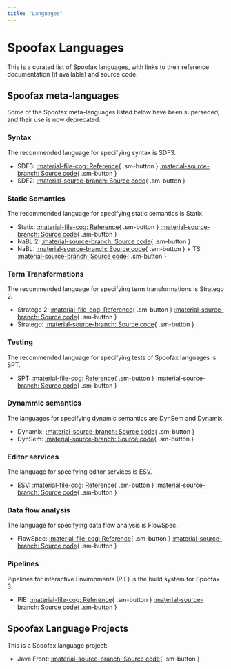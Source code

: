 ```yaml
---
title: "Languages"
---
```

# Spoofax Languages
This is a curated list of Spoofax languages, with links to their reference documentation (if available) and source code.

## Spoofax meta-languages
Some of the Spoofax meta-languages listed below have been superseded, and their use is now deprecated.

### Syntax
The recommended language for specifying syntax is SDF3.

- SDF3:
  [:material-file-cog: Reference](../references/syntax/index.md){ .sm-button }
  [:material-source-branch: Source code](https://github.com/metaborg/sdf/tree/master/org.metaborg.meta.lang.template){ .sm-button }
- SDF2:
  [:material-source-branch: Source code](https://github.com/metaborg/sdf/tree/master/org.metaborg.meta.lang.sdf){ .sm-button }

### Static Semantics
The recommended language for specifying static semantics is Statix.

- Statix:
  [:material-file-cog: Reference](../references/statix/index.md){ .sm-button }
  [:material-source-branch: Source code](https://github.com/metaborg/nabl/tree/master/statix.lang){ .sm-button }
- NaBL 2:
  [:material-source-branch: Source code](https://github.com/metaborg/nabl/tree/master/nabl2.lang){ .sm-button }
- NaBL:
  [:material-source-branch: Source code](https://github.com/metaborg/nabl/tree/master/org.metaborg.meta.lang.nabl){ .sm-button }
  \+ TS:
  [:material-source-branch: Source code](https://github.com/metaborg/ts/tree/master/org.metaborg.meta.lang.ts){ .sm-button }

### Term Transformations
The recommended language for specifying term transformations is Stratego 2.

- Stratego 2:
  [:material-file-cog: Reference](../references/stratego/index.md){ .sm-button }
  [:material-source-branch: Source code](https://github.com/metaborg/stratego/tree/master/stratego.lang){ .sm-button }
- Stratego:
  [:material-source-branch: Source code](https://github.com/metaborg/stratego/tree/master/org.metaborg.meta.lang.stratego){ .sm-button }

### Testing
The recommended language for specifying tests of Spoofax languages is SPT.

- SPT:
  [:material-file-cog: Reference](../references/testing/index.md){ .sm-button }
  [:material-source-branch: Source code](https://github.com/metaborg/spt/tree/master/org.metaborg.meta.lang.spt){ .sm-button }

### Dynammic semantics
The languages for specifying dynamic semantics are DynSem and Dynamix.

- Dynamix:
  [:material-source-branch: Source code](https://github.com/metaborg/metaborg-dynamix/tree/master/lang.dynamix){ .sm-button }
- DynSem:
  [:material-source-branch: Source code](https://github.com/metaborg/dynsem/tree/master/dynsem){ .sm-button }

### Editor services
The language for specifying editor services is ESV.

- ESV:
  [:material-file-cog: Reference](../references/editor-services/index.md){ .sm-button }
  [:material-source-branch: Source code](https://github.com/metaborg/esv/tree/master/org.metaborg.meta.lang.esv){ .sm-button }


### Data flow analysis
The language for specifying data flow analysis is FlowSpec.

- FlowSpec:
  [:material-file-cog: Reference](../references/flowspec/index.md){ .sm-button }
  [:material-source-branch: Source code](https://github.com/metaborg/flowspec/tree/master/flowspec.lang){ .sm-button }

### Pipelines
Pipelines for interactive Environments (PIE) is the build system for Spoofax 3.

- PIE:
  [:material-file-cog: Reference](../references/pipelines/index.md){ .sm-button }
  [:material-source-branch: Source code](https://github.com/metaborg/pie/tree/develop/lang/lang){ .sm-button }


## Spoofax Language Projects
This is a Spoofax language project:

- Java Front:
  [:material-source-branch: Source code](ttps://github.com/metaborg/java-front/tree/master/lang.java){ .sm-button }

